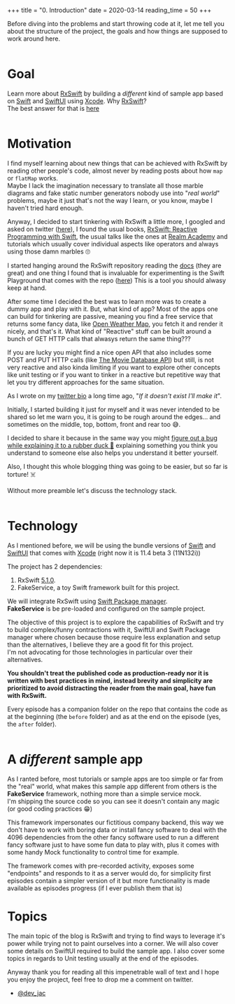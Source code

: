 +++
title = "0. Introduction"
date = 2020-03-14
reading_time = 50
+++

Before diving into the problems and start throwing code at it, let me tell you about the structure of the project, the goals and how things are supposed to work around here.
<!-- more -->
||
|-|
# Goal
Learn more about [RxSwift](https://github.com/ReactiveX/RxSwift) by building a _different_ kind of sample app based on [Swift](https://developer.apple.com/swift/) and [SwiftUI](https://developer.apple.com/xcode/swiftui/) using [Xcode](https://developer.apple.com/xcode/).
Why [RxSwift](https://github.com/ReactiveX/RxSwift)?  
The best answer for that is [here](https://github.com/ReactiveX/RxSwift/blob/master/Documentation/Why.md)

||
|-|
# Motivation
I find myself learning about new things that can be achieved with RxSwift by reading other people's code, almost never by reading posts about how `map` or `flatMap` works.  
Maybe I lack the imagination necessary to translate all those marble diagrams and fake static number generators nobody use into "_real world_" problems, maybe it just that's not the way I learn, or you know, maybe I haven't tried hard enough.

Anyway, I decided to start tinkering with RxSwift a little more, I googled and asked on twitter ([here](https://twitter.com/dev_jac/status/1230657972470075392)), I found the usual books, [RxSwift: Reactive Programming with Swift](https://store.raywenderlich.com/products/rxswift), the usual talks like the ones at [Realm Academy](https://academy.realm.io/posts/learning-path-rxswift-from-start-to-finish/) and tutorials which usually cover individual aspects like operators and always using those damn marbles 🙄  

I started hanging around the RxSwift repository reading the [docs](https://github.com/ReactiveX/RxSwift/tree/master/Documentation) (they are great) and one thing I found that is invaluable for experimenting is the Swift Playground that comes with the repo ([here](https://github.com/ReactiveX/RxSwift/blob/master/Documentation/Playgrounds.md)) This is a tool you should alwasy keep at hand.

After some time I decided the best was to learn more was to create a dummy app and play with it. But, what kind of app? Most of the apps one can build for tinkering are passive, meaning you find a free service that returns some fancy data, like [Open Weather Map](https://openweathermap.org/api), you fetch it and render it nicely, and that's it. What kind of "Reactive" stuff can be built around a bunch of GET HTTP calls that alwasys return the same thing???

If you are lucky you might find a nice open API that also includes some POST and PUT HTTP calls (like [The Movie Database API](https://developers.themoviedb.org/3/account/mark-as-favorite)) but still, is not very reactive and also kinda limiting if you want to explore other concepts like unit testing or if you want to tinker in a reactive but repetitive way that let you try different approaches for the same situation.

As I wrote on my [twitter bio](https://twitter.com/dev_jac) a long time ago, "_If it doesn't exist I'll make it_".

Initially, I started building it just for myself and it was never intended to be shared so let me warn you, it is going to be rough around the edges… and sometimes on the middle, top, bottom, front and rear too 😅.

I decided to share it because in the same way you might [figure out a bug while explaining it to a rubber duck 🦆](https://en.wikipedia.org/wiki/Rubber_duck_debugging) explaining something you think you understand to someone else also helps you understand it better yourself.

Also, I thought this whole blogging thing was going to be easier, but so far is torture! ☠️

Without more preamble let's discuss the technology stack.

||
|-|
# Technology

As I mentioned before, we will be using the bundle versions of [Swift](https://developer.apple.com/swift/) and [SwiftUI](https://developer.apple.com/xcode/swiftui/) that comes with [Xcode](https://developer.apple.com/xcode/) (right now it is 11.4 beta 3 (11N132i))

The project has 2 dependencies:
1. RxSwift [5.1.0](https://github.com/ReactiveX/RxSwift).
2. FakeService, a toy Swift framework built for this project.

We will integrate RxSwift using [Swift Package manager](https://swift.org/package-manager/).  
**FakeService** is be pre-loaded and configured on the sample project.

The objective of this project is to explore the capabilities of RxSwift and try to build complex/funny contractions with it, SwiftUI and Swift Package manager where chosen because those require less explanation and setup than the alternatives, I believe they are a good fit for this project.  
I'm not advocating for those technologies in particular over their alternatives.


**You shouldn't treat the published code as production-ready nor it is written with best practices in mind, instead brevity and simplicity are prioritized to avoid distracting the reader from the main goal, have fun with RxSwift.**

Every episode has a companion folder on the repo that contains the code as at the beginning (the `before` folder) and as at the end on the episode (yes, the `after` folder).

||
|-|
# A _different_ sample app 
As I ranted before, most tutorials or sample apps are too simple or far from the "real" world, what makes this sample app different from others is the **FakeService** framework, nothing more than a simple service mock.  
I'm shipping the source code so you can see it doesn't contain any magic (or good coding practices 😁)

This framework impersonates our fictitious company backend, this way we don't have to work with boring data or install fancy software to deal with the 4096 dependencies from the other fancy software used to run a different fancy software just to have some fun data to play with, plus it comes with some handy Mock functionality to control time for example.

The framework comes with pre-recorded activity, exposes some "endpoints" and responds to it as a server would do, for simplicity first episodes contain a simpler version of it but more functionality is made available as episodes progress (if I ever publish them that is)

# Topics
The main topic of the blog is RxSwift and trying to find ways to leverage it's power while trying not to paint ourselves into a corner. We will also cover some details on SwiftUI required to build the sample app. I also cover some topics in regards to Unit testing usually at the end of the episodes.

Anyway thank you for reading all this impenetrable wall of text and I hope you enjoy the project, feel free to drop me a comment on twitter.

- [@dev_jac](https://twitter.com/dev_jac)